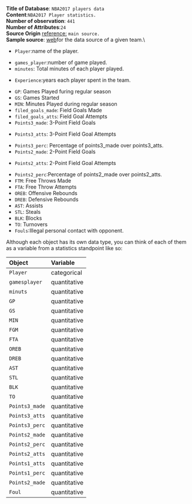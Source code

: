 **Title of Database**: `NBA2017 players data`\
**Content**:`NBA2017 Player statistics.` \
**Number of observation**: `441`\
**Number of Attributes**:`24`\
**Source Origin** [reference:](https://www.basketball-reference.com) `main source.`\
**Sample source**: [web](https://www.basketball-reference.com/teams/GSW/2017.html)for the data source of a given team.\


* `Player`:name of the player.
- `games_player`:number of game played. 
- `minutes`: Total minutes of each player played. 
* `Experience`:years each player spent in the team.
- `GP`: Games Played furing regular season
- `GS`: Games Started
- `MIN`: Minutes Played during regular season
- `filed_goals_made`: Field Goals Made
- `filed_goals_atts`: Field Goal Attempts
- `Points3_made`: 3-Point Field Goals
* `Points3_atts`: 3-Point Field Goal Attempts
- `Points3_perc`: Percentage of points3_made over points3_atts.
- `Points2_made`: 2-Point Field Goals
* `Points2_atts`: 2-Point Field Goal Attempts
- `Points2_perc`:Percentage of points2_made over points2_atts.
- `FTM`: Free Throws Made
- `FTA`: Free Throw Attempts
- `OREB`: Offensive Rebounds
- `DREB`: Defensive Rebounds
- `AST`: Assists
- `STL`: Steals
- `BLK`: Blocks
- `TO`: Turnovers
- `Fouls`:Illegal personal contact with opponent. 


Although each object has its own data type, you can think of each of them as a variable from a statistics standpoint like so:

| Object       | Variable     |
|:-------------|:-------------|
| `Player`     | categorical  |
| `gamesplayer`|quantitative  |
| `minuts`     |quantitative  |
| `GP`         | quantitative |
| `GS`         |quantitative  |
| `MIN`        |quantitative  |
| `FGM`        |quantitative  |
| `FTA`        |quantitative  |
| `OREB`       |quantitative  |
| `DREB`       |quantitative  |
| `AST`        |quantitative  |
| `STL`        |quantitative  |
| `BLK`        |quantitative  |
| `TO`         |quantitative  |
| `Points3_made`|quantitative |
| `Points3_atts`|quantitative |
| `Points3_perc`|quantitative |
| `Points2_made`|quantitative |
| `Points2_perc`|quantitative |
| `Points2_atts`|quantitative |
| `Points1_atts`|quantitative |
| `Points1_perc`|quantitative |
| `Points2_made`|quantitative |
| `Foul`        |quantitative |

